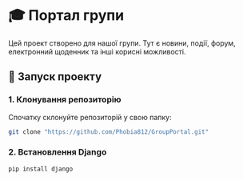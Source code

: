 # 🎓 Портал групи

Цей проект створено для нашої групи. Тут є новини, події, форум, електронний щоденник та інші корисні можливості.

## 🚀 Запуск проекту

### 1. Клонування репозиторію
Спочатку склонуйте репозиторій у свою папку:
```bash
git clone "https://github.com/Phobia812/GroupPortal.git"
```
### 2. Встановлення Django
```bash
pip install django
```

